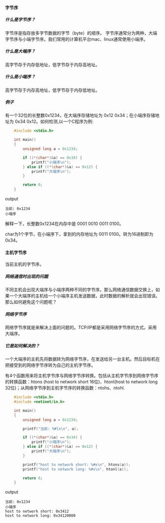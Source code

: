 #### 字节序

##### 什么是字节序？
字节序是指存放多字节数据的字节（byte）的顺序。
字节序通常分为两种，大端字节序与小端字节序。我们常用的计算机平台mac、linux通常使用小端序。

##### 什么是大端序？
高字节存于内存低地址，低字节存于内存高地址。

##### 什么是小端序？
高字节存于内存高地址，低字节存于内存低地址。

##### 例子
有一个32位的长整数0x1234，在大端序存储地址为 0x12 0x34；在小端序存储地址为 0x34 0x12。如何检测,以一个C程序为例:

```c 
    #include <stdio.h>

    int main()
    {
        unsigned long a = 0x1234;

        if ((*(char*)&a) == 0x34) {
            printf("小端序\n");
        } else if ((*(char*)&a) == 0x12) {
            printf("大端序\n");
        }

        return 0;
    }
```
output 

    当前: 0x1234
    小端序


解释一下，长整数0x1234在内存中是 0001 0010 0011 0100。

char为1个字节，在小端序下，拿到的内存地址为 0011 0100。转为16进制即为 0x34。

#### 主机字节序
当前主机的字节序。

##### 网络通信时出现的问题
不同主机会出现大端序与小端序两种不同的字节序。那么网络通信数据交换上，如果一个大端序的主机给一个小端序主机发送数据，此时数据的解析就会出现错误。那么如何避免这个问题呢？

##### 网络字节序
网络字节序就是来解决上面的问题的。TCP/IP都是采用网络字节序的方式。采用大端序。

##### 它是如何解决的？
一个大端序的主机先将数据转为网络字节序，在发送给另一台主机。然后目标机在把接受到的网络字节序转为自己的主机字节序。

有4个函数用来将主机字节序与网络字节序转换。包括从主机字节序到网络字节序的转换函数：htons (host to network short 16位)、htonl(host to network long 32位)；从网络字节序到主机字节序的转换函数：ntohs、ntohl.

```c 
    #include <stdio.h>
    #include <netinet/in.h>

    int main()
    {
        unsigned long a = 0x1234;

        printf("当前: %#lx\n", a);

        if ((*(char*)&a) == 0x34) {
            printf("小端序\n");
        } else if ((*(char*)&a) == 0x12) {
            printf("大端序\n");
        }

        printf("host to network short: %#x\n", htons(a));
        printf("host to network long: %#x\n", htonl(a));

        return 0;
    }
```
output 

    当前: 0x1234
    小端序
    host to network short: 0x3412
    host to network long: 0x34120000